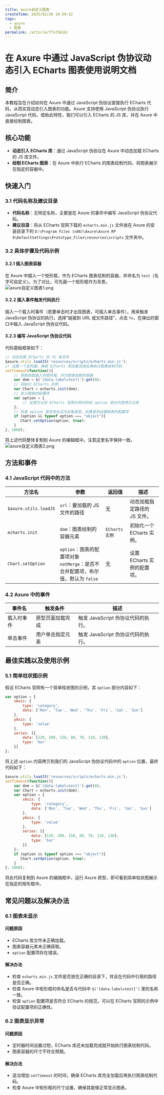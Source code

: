 ```yaml
---
title: axure自定义图表
createTime: 2025/02/26 14:59:32
tags:
  - axure
  - 图表
permalink: /article/ffo75618/
---
```

# 在 Axure 中通过 JavaScript 伪协议动态引入 ECharts 图表使用说明文档

## 简介
本教程旨在介绍如何在 Axure 中通过 JavaScript 伪协议直接执行 ECharts 代码，从而实现动态引入图表的功能。Axure 支持使用 JavaScript 伪协议执行 JavaScript 代码，借助此特性，我们可以引入 ECharts 的 JS 库，并在 Axure 中直接绘制图表。

## 核心功能
- **动态引入 ECharts 库**：通过 JavaScript 伪协议在 Axure 中动态加载 ECharts 的 JS 库文件。
- **绘制 ECharts 图表**：在 Axure 中执行 ECharts 的图表绘制代码，将图表展示在指定的容器中。

## 快速入门
### 3.1 代码名称及建议目录
- **代码名称**：无特定名称，主要是在 Axure 的事件中编写 JavaScript 伪协议代码。
- **建议目录**：将从 ECharts 官网下载的 `echarts.min.js` 文件放在 Axure 的安装目录下的 `D:\Program Files (x86)\Axure\Axure RP 9\DefaultSettings\Prototype_Files\resources\scripts` 文件夹中。

### 3.2 具体步骤及代码示例
#### 3.2.1 插入图表容器
在 Axure 中插入一个矩形框，作为 ECharts 图表绘制的容器，并命名为 `test`（名字可自定义）。为了对比，可先画一个矩形框作为背景。
![axure自定义图表1.png](axure%E8%87%AA%E5%AE%9A%E4%B9%89%E5%9B%BE%E8%A1%A81.png)

#### 3.2.2 插入事件触发代码执行
插入一个载入时事件（若要单击时才出现图表，可插入单击事件），用来触发 JavaScript 伪协议的执行。选择“链接到 URL 或文件路径”，点击 `fx`，在弹出的窗口中输入 JavaScript 伪协议代码。

#### 3.2.3 编写 JavaScript 伪协议代码
代码基础框架如下：
```javascript
// 动态加载 ECharts 的 JS 库文件
$axure.utils.loadJS('resources/scripts/echarts.min.js');
// 设置一个定时器，确保 ECharts 库加载完成后再执行图表绘制代码
setTimeout(function(){
    // 获取前面插入的矩形框，作为图表绘制的容器
    var dom = $('[data-label=test]').get(0);
    // 初始化 ECharts 实例
    var Chart = echarts.init(dom);
    // 定义图表的配置项
    var option = {
        // 这里可以将 ECharts 官网示例代码的 option 部分内容拷贝过来
    };
    // 检查 option 是否存在且为对象类型，如果是则设置图表的配置项
    if (option && typeof option === "object"){
       Chart.setOption(option, true);    
    }
}, 1000);
```
将上述代码整体复制到 Axure 的编辑框中。注意这里名字保持一致。
![axure自定义图表2.png](axure%E8%87%AA%E5%AE%9A%E4%B9%89%E5%9B%BE%E8%A1%A82.png)

## 方法和事件
### 4.1 JavaScript 代码中的方法
| 方法名 | 参数 | 返回值 | 描述 |
| ---- | ---- | ---- | ---- |
| `$axure.utils.loadJS` | `url`：要加载的 JS 文件的路径 | 无 | 动态加载指定路径的 JS 文件。 |
| `echarts.init` | `dom`：图表绘制的容器元素 | `ECharts 实例` | 初始化一个 ECharts 实例。 |
| `Chart.setOption` | `option`：图表的配置项对象<br>`notMerge`：是否不合并配置项，布尔值，默认为 `false` | 无 | 设置 ECharts 实例的配置项。 |

### 4.2 Axure 中的事件
| 事件名 | 触发条件 | 描述 |
| ---- | ---- | ---- |
| 载入时事件 | 原型页面加载完成 | 触发 JavaScript 伪协议代码的执行。 |
| 单击事件 | 用户单击指定元素 | 触发 JavaScript 伪协议代码的执行。 |

## 最佳实践以及使用示例
### 5.1 简单柱状图示例
假设 ECharts 官网有一个简单柱状图的示例，其 `option` 部分内容如下：
```javascript
var option = {
    xAxis: {
        type: 'category',
        data: ['Mon', 'Tue', 'Wed', 'Thu', 'Fri', 'Sat', 'Sun']
    },
    yAxis: {
        type: 'value'
    },
    series: [{
        data: [120, 200, 150, 80, 70, 110, 130],
        type: 'bar'
    }]
};
```
将上述 `option` 内容拷贝到我们的 JavaScript 伪协议代码中的 `option` 位置，最终代码如下：
```javascript
$axure.utils.loadJS('resources/scripts/echarts.min.js');
setTimeout(function(){
    var dom = $('[data-label=test]').get(0);
    var Chart = echarts.init(dom);
    var option = {
        xAxis: {
            type: 'category',
            data: ['Mon', 'Tue', 'Wed', 'Thu', 'Fri', 'Sat', 'Sun']
        },
        yAxis: {
            type: 'value'
        },
        series: [{
            data: [120, 200, 150, 80, 70, 110, 130],
            type: 'bar'
        }]
    };
    if (option && typeof option === "object"){
       Chart.setOption(option, true);    
    }
}, 1000);
```
将此代码复制到 Axure 的编辑框中，运行 Axure 原型，即可看到简单柱状图展示在指定的矩形框中。

## 常见问题以及解决办法
### 6.1 图表未显示
#### 问题原因
- ECharts 库文件未正确加载。
- 图表容器元素未正确获取。
- `option` 配置项存在错误。

#### 解决办法
- 检查 `echarts.min.js` 文件是否放在正确的目录下，并且在代码中引用的路径是否正确。
- 检查 Axure 中矩形框的命名是否与代码中 `$('[data-label=test]')` 里的名称一致。
- 检查 `option` 配置项是否符合 ECharts 的规范，可以在 ECharts 官网的示例中验证配置项的正确性。

### 6.2 图表显示异常
#### 问题原因
- 定时器时间设置过短，ECharts 库还未加载完成就开始执行图表绘制代码。
- 图表容器的尺寸不符合预期。

#### 解决办法
- 适当增加 `setTimeout` 的时间，确保 ECharts 库完全加载后再执行图表绘制代码。
- 检查 Axure 中矩形框的尺寸设置，确保其能够正常显示图表。